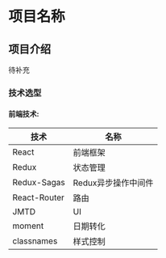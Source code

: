 项目名称
============================
## 项目介绍
   
待补充
         
### 技术选型

#### 前端技术:
技术 | 名称
----|------
React | 前端框架  
Redux | 状态管理  
Redux-Sagas | Redux异步操作中间件
React-Router | 路由
JMTD | UI
moment | 日期转化
classnames | 样式控制
